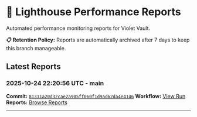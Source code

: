 # 🔦 Lighthouse Performance Reports

Automated performance monitoring reports for Violet Vault.

**📋 Retention Policy:** Reports are automatically archived after 7 days to keep this branch manageable.

## Latest Reports

### 2025-10-24 22:20:56 UTC - main

**Commit:** [`81311a20d32cae2a905ff060f1d9ad62da4e4146`](https://github.com/thef4tdaddy/violet-vault/commit/81311a20d32cae2a905ff060f1d9ad62da4e4146)
**Workflow:** [View Run](https://github.com/thef4tdaddy/violet-vault/actions/runs/18793486445)
**Reports:** [Browse Reports](https://github.com/thef4tdaddy/violet-vault/tree/lighthouse-reports/reports/main/2025-10-24_22-20-54)


---

